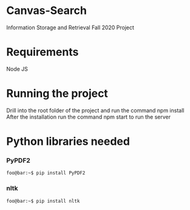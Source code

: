 # Canvas-Search
Information Storage and Retrieval Fall 2020 Project
# Requirements
Node JS
# Running the project
Drill into the root folder of the project and run the command npm install<br>
After the installation run the command npm start to run the server

# Python libraries needed

### PyPDF2
```console
foo@bar:~$ pip install PyPDF2
```

### nltk
```console
foo@bar:~$ pip install nltk
```



